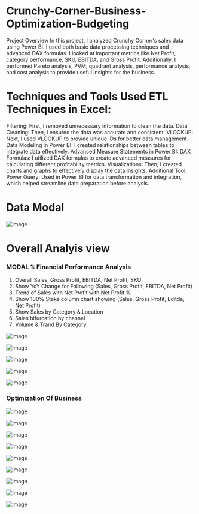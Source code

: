 # Crunchy-Corner-Business-Optimization-Budgeting
Project Overview
In this project, I analyzed Crunchy Corner's sales data using Power BI. I used both basic data processing techniques and advanced DAX formulas. I looked at important metrics like Net Profit, category performance, SKU, EBITDA, and Gross Profit. Additionally, I performed Pareto analysis, PVM, quadrant analysis, performance analysis, and cost analysis to provide useful insights for the business.

# Techniques and Tools Used ETL Techniques in Excel:
Filtering: First, I removed unnecessary information to clean the data. Data Cleaning: Then, I ensured the data was accurate and consistent.  VLOOKUP: Next, I used VLOOKUP to provide unique IDs for better data management. Data Modeling in Power BI: I created relationships between tables to integrate data effectively. Advanced Measure Statements in Power BI: DAX Formulas: I utilized DAX formulas to create advanced measures for calculating different profitability metrics. Visualizations: Then, I created charts and graphs to effectively display the data insights. Additional Tool: Power Query: Used in Power BI for data transformation and integration, which helped streamline data preparation before analysis. 

# Data Modal
![image](https://github.com/user-attachments/assets/ae830f69-5640-48ee-89af-06f43d22f6bf)

# Overall Analyis view 
###  MODAL 1:  Financial Performance Analysis
1. Overall Sales, Gross Profit, EBITDA, Net Profit, SKU
2. Show YoY Change for Following (Sales, Gross Profit, EBITDA, Net Profit)
3. Trend of Sales with Net Profit with Net Profit %
4. Show 100% Stake column chart showing (Sales, Gross Profit, Editda, Net Profit)
5. Show Sales by Category & Location
6. Sales bifurcation by channel
7. Volume & Trand By Category

![image](https://github.com/user-attachments/assets/a94fa072-92e7-4b37-99fe-967f3c69595a)


![image](https://github.com/user-attachments/assets/db0d7ae0-ae0d-4c85-b8d3-7e9fccbb26d0)


![image](https://github.com/user-attachments/assets/d3480859-6558-41f6-9dde-04065a522e3e)


![image](https://github.com/user-attachments/assets/ecfcba2c-00b3-4550-b6d1-c94d722f83ae)


![image](https://github.com/user-attachments/assets/535f3cee-9bff-4b70-89f6-76297321c9d3)


### Optimization Of Business



![image](https://github.com/user-attachments/assets/df7c2415-1877-49df-85f7-606ff3dd91ec)



![image](https://github.com/user-attachments/assets/45f4211b-55f2-4b32-b6a6-d310a7463a5f)


![image](https://github.com/user-attachments/assets/1aacff45-af9e-4371-8055-55d365e9d705)



![image](https://github.com/user-attachments/assets/1be3121f-8204-4e7a-b6a6-3c2201a6a7ba)



![image](https://github.com/user-attachments/assets/2767e5ae-10c9-4dea-9669-4ab9e7f4f7ed)



![image](https://github.com/user-attachments/assets/f49fae47-31cc-4100-8f0e-2e1e918f6987)



![image](https://github.com/user-attachments/assets/1117d267-c22a-44b5-8505-bfe282bbd98b)



![image](https://github.com/user-attachments/assets/306663f5-23d4-40fc-90eb-aa1431ef06fc)



![image](https://github.com/user-attachments/assets/180f0d6f-86c3-4495-aad9-03e75e23d96e)

